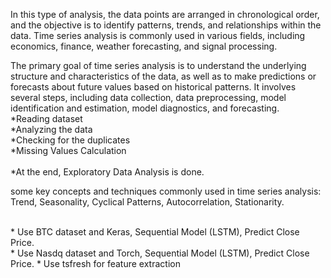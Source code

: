 In this type of analysis, the data points are arranged in chronological order, and the objective is to identify patterns, trends,
and relationships within the data. Time series analysis is commonly used in various fields, including economics, finance, weather forecasting, and signal processing.

The primary goal of time series analysis is to understand the underlying structure and characteristics of the data, as well as to make predictions 
or forecasts about future values based on historical patterns. It involves several steps, including data collection, data preprocessing, model identification and estimation, 
model diagnostics, and forecasting.
<br>*Reading dataset
<br>*Analyzing the data 
<br>*Checking for the duplicates 
<br>*Missing Values Calculation  
<br>*At the end, Exploratory Data Analysis is done.

some key concepts and techniques commonly used in time series analysis:
Trend, Seasonality, Cyclical Patterns, Autocorrelation, Stationarity.



<br>* Use BTC dataset and Keras,  Sequential Model (LSTM), Predict Close Price.
<br>*	Use Nasdq dataset and Torch, Sequential Model (LSTM), Predict Close Price.
<be>* Use tsfresh for feature extraction
